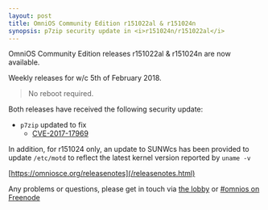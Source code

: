 ```yaml
---
layout: post
title: OmniOS Community Edition r151022al & r151024n
synopsis: p7zip security update in <i>r151024n/r151022al</i>
---
```


OmniOS Community Edition releases r151022al & r151024n are now available.

Weekly releases for w/c 5th of February 2018.
> No reboot required.

Both releases have received the following security update:

* `p7zip` updated to fix
  * [CVE-2017-17969](https://cve.mitre.org/cgi-bin/cvename.cgi?name=2017-17969)

In addition, for r151024 only, an update to SUNWcs has been provided to update
`/etc/motd` to reflect the latest kernel version reported by `uname -v`

[https://omniosce.org/releasenotes](/releasenotes.html)

Any problems or questions, please get in touch via
[the lobby](https://gitter.im/omniosorg/Lobby) or
[#omnios on Freenode](http://webchat.freenode.net?randomnick=1&channels=%23omnios&uio=d4)


